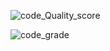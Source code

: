 

 ![code_Quality_score](https://www.code-inspector.com/project/27644/score/svg) 




 ![code_grade](https://www.code-inspector.com/project/27644/status/svg)

